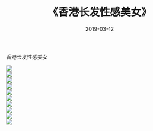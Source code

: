 ﻿---
layout: post
title:  《香港长发性感美女》
date:   2019-03-12
img: http://pic.660000.xyz/1:/性感/2019/香港长发性感美女/000.jpg
categories: [美女, 清纯, 唯美]
---

香港长发性感美女

  ![](http://pic.660000.xyz/1:/性感/2019/香港长发性感美女/001.jpg) <br> ![](http://pic.660000.xyz/1:/性感/2019/香港长发性感美女/002.jpg) <br> ![](http://pic.660000.xyz/1:/性感/2019/香港长发性感美女/003.jpg) <br> ![](http://pic.660000.xyz/1:/性感/2019/香港长发性感美女/004.jpg) <br> ![](http://pic.660000.xyz/1:/性感/2019/香港长发性感美女/005.jpg) <br> ![](http://pic.660000.xyz/1:/性感/2019/香港长发性感美女/006.jpg) <br> ![](http://pic.660000.xyz/1:/性感/2019/香港长发性感美女/007.jpg) <br> ![](http://pic.660000.xyz/1:/性感/2019/香港长发性感美女/008.jpg) <br> ![](http://pic.660000.xyz/1:/性感/2019/香港长发性感美女/009.jpg) <br> ![](http://pic.660000.xyz/1:/性感/2019/香港长发性感美女/010.jpg) <br>